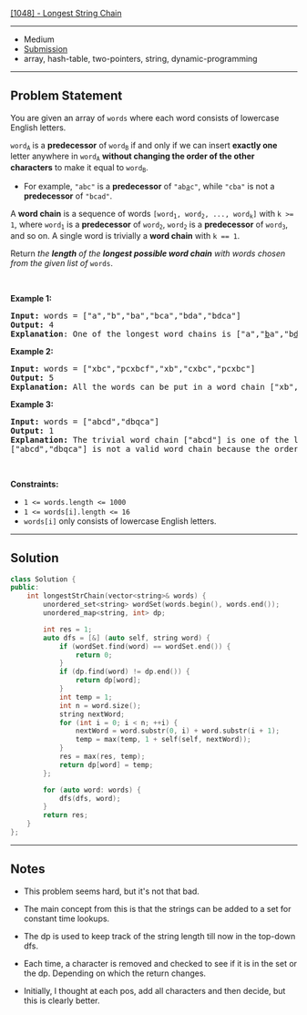 [[1048] - Longest String Chain](https://leetcode.com/problems/longest-string-chain)

---

- Medium
- [Submission](https://leetcode.com/problems/longest-string-chain/submissions/1057151571/)
- array, hash-table, two-pointers, string, dynamic-programming

---

## Problem Statement

<p>You are given an array of <code>words</code> where each word consists of lowercase English letters.</p>

<p><code>word<sub>A</sub></code> is a <strong>predecessor</strong> of <code>word<sub>B</sub></code> if and only if we can insert <strong>exactly one</strong> letter anywhere in <code>word<sub>A</sub></code> <strong>without changing the order of the other characters</strong> to make it equal to <code>word<sub>B</sub></code>.</p>

<ul>
	<li>For example, <code>&quot;abc&quot;</code> is a <strong>predecessor</strong> of <code>&quot;ab<u>a</u>c&quot;</code>, while <code>&quot;cba&quot;</code> is not a <strong>predecessor</strong> of <code>&quot;bcad&quot;</code>.</li>
</ul>

<p>A <strong>word chain</strong><em> </em>is a sequence of words <code>[word<sub>1</sub>, word<sub>2</sub>, ..., word<sub>k</sub>]</code> with <code>k &gt;= 1</code>, where <code>word<sub>1</sub></code> is a <strong>predecessor</strong> of <code>word<sub>2</sub></code>, <code>word<sub>2</sub></code> is a <strong>predecessor</strong> of <code>word<sub>3</sub></code>, and so on. A single word is trivially a <strong>word chain</strong> with <code>k == 1</code>.</p>

<p>Return <em>the <strong>length</strong> of the <strong>longest possible word chain</strong> with words chosen from the given list of </em><code>words</code>.</p>

<p>&nbsp;</p>
<p><strong class="example">Example 1:</strong></p>

<pre>
<strong>Input:</strong> words = [&quot;a&quot;,&quot;b&quot;,&quot;ba&quot;,&quot;bca&quot;,&quot;bda&quot;,&quot;bdca&quot;]
<strong>Output:</strong> 4
<strong>Explanation</strong>: One of the longest word chains is [&quot;a&quot;,&quot;<u>b</u>a&quot;,&quot;b<u>d</u>a&quot;,&quot;bd<u>c</u>a&quot;].
</pre>

<p><strong class="example">Example 2:</strong></p>

<pre>
<strong>Input:</strong> words = [&quot;xbc&quot;,&quot;pcxbcf&quot;,&quot;xb&quot;,&quot;cxbc&quot;,&quot;pcxbc&quot;]
<strong>Output:</strong> 5
<strong>Explanation:</strong> All the words can be put in a word chain [&quot;xb&quot;, &quot;xb<u>c</u>&quot;, &quot;<u>c</u>xbc&quot;, &quot;<u>p</u>cxbc&quot;, &quot;pcxbc<u>f</u>&quot;].
</pre>

<p><strong class="example">Example 3:</strong></p>

<pre>
<strong>Input:</strong> words = [&quot;abcd&quot;,&quot;dbqca&quot;]
<strong>Output:</strong> 1
<strong>Explanation:</strong> The trivial word chain [&quot;abcd&quot;] is one of the longest word chains.
[&quot;abcd&quot;,&quot;dbqca&quot;] is not a valid word chain because the ordering of the letters is changed.
</pre>

<p>&nbsp;</p>
<p><strong>Constraints:</strong></p>

<ul>
	<li><code>1 &lt;= words.length &lt;= 1000</code></li>
	<li><code>1 &lt;= words[i].length &lt;= 16</code></li>
	<li><code>words[i]</code> only consists of lowercase English letters.</li>
</ul>


---

## Solution

```cpp
class Solution {
public:
    int longestStrChain(vector<string>& words) {
        unordered_set<string> wordSet(words.begin(), words.end());
        unordered_map<string, int> dp;

        int res = 1;
        auto dfs = [&] (auto self, string word) {
            if (wordSet.find(word) == wordSet.end()) {
                return 0;
            }
            if (dp.find(word) != dp.end()) {
                return dp[word];
            }
            int temp = 1;
            int n = word.size();
            string nextWord;
            for (int i = 0; i < n; ++i) {
                nextWord = word.substr(0, i) + word.substr(i + 1);
                temp = max(temp, 1 + self(self, nextWord));
            }
            res = max(res, temp);
            return dp[word] = temp;
        };

        for (auto word: words) {
            dfs(dfs, word);
        }
        return res;
    }
};
```

---

## Notes

- This problem seems hard, but it's not that bad.
- The main concept from this is that the strings can be added to a set for constant time lookups.
- The dp is used to keep track of the string length till now in the top-down dfs.
- Each time, a character is removed and checked to see if it is in the set or the dp. Depending on which the return changes.

- Initially, I thought at each pos, add all characters and then decide, but this is clearly better.
